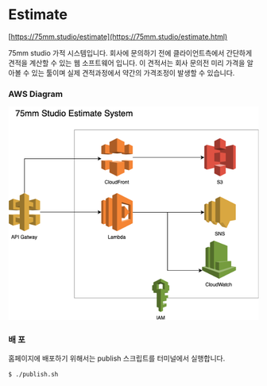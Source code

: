 # Estimate

[https://75mm.studio/estimate](https://75mm.studio/estimate.html)

75mm studio 가적 시스템입니다.
회사에 문의하기 전에 클라이언트측에서 간단하게 견적을 계산할 수 있는 웹 소프트웨어 입니다.
이 견적서는 회사 문의전 미리 가격을 알아볼 수 있는 툴이며 실제 견적과정에서 약간의 가격조정이 발생할 수 있습니다.

### AWS Diagram
![diagram](figures/75mmStudioEstimate.png)

### 배 포
홈페이지에 배포하기 위해서는 publish 스크립트를 터미널에서 실행합니다.

```
$ ./publish.sh
```
